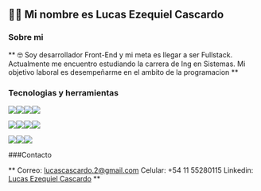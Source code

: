 ## 👋🏻 Mi nombre es Lucas Ezequiel Cascardo

### Sobre mi

** 🤓 Soy desarrollador Front-End y mi meta es llegar a ser Fullstack. Actualmente me encuentro estudiando la carrera de Ing en Sistemas. Mi objetivo laboral es desempeñarme en el ambito de la programacion **

### Tecnologias y herramientas

[![](https://img.shields.io/badge/HTML5-E34F26?style=for-the-badge&logo=html5&logoColor=white)](https://img.shields.io/badge/HTML5-E34F26?style=for-the-badge&logo=html5&logoColor=white)[![](https://img.shields.io/badge/CSS3-1572B6?style=for-the-badge&logo=css3&logoColor=white)](http://https://img.shields.io/badge/CSS3-1572B6?style=for-the-badge&logo=css3&logoColor=white)[![](https://img.shields.io/badge/JavaScript-323330?style=for-the-badge&logo=javascript&logoColor=F7DF1E)](https://img.shields.io/badge/JavaScript-323330?style=for-the-badge&logo=javascript&logoColor=F7DF1E)[![](https://img.shields.io/badge/React-20232A?style=for-the-badge&logo=react&logoColor=61DAFB)](https://img.shields.io/badge/React-20232A?style=for-the-badge&logo=react&logoColor=61DAFB)

[![](https://img.shields.io/badge/MySQL-005C84?style=for-the-badge&logo=mysql&logoColor=white)](https://img.shields.io/badge/MySQL-005C84?style=for-the-badge&logo=mysql&logoColor=white)[![](https://img.shields.io/badge/Node.js-339933?style=for-the-badge&logo=nodedotjs&logoColor=white)](https://img.shields.io/badge/Node.js-339933?style=for-the-badge&logo=nodedotjs&logoColor=white)[![](https://img.shields.io/badge/firebase-ffca28?style=for-the-badge&logo=firebase&logoColor=black)](https://img.shields.io/badge/firebase-ffca28?style=for-the-badge&logo=firebase&logoColor=black)[![](https://img.shields.io/badge/GIT-E44C30?style=for-the-badge&logo=git&logoColor=white)](https://img.shields.io/badge/GIT-E44C30?style=for-the-badge&logo=git&logoColor=white)

[![](https://img.shields.io/badge/Bootstrap-563D7C?style=for-the-badge&logo=bootstrap&logoColor=white)](https://img.shields.io/badge/Bootstrap-563D7C?style=for-the-badge&logo=bootstrap&logoColor=white)[![](https://img.shields.io/badge/Material%20UI-007FFF?style=for-the-badge&logo=mui&logoColor=white)](https://img.shields.io/badge/Material%20UI-007FFF?style=for-the-badge&logo=mui&logoColor=white)[![](https://img.shields.io/badge/Sass-CC6699?style=for-the-badge&logo=sass&logoColor=white)](https://img.shields.io/badge/Sass-CC6699?style=for-the-badge&logo=sass&logoColor=white)

###Contacto

** Correo: lucascascardo.2@gmail.com
Celular: +54 11 55280115
Linkedin: [Lucas Ezequiel Cascardo](http://https://www.linkedin.com/in/lucasezequielcascardo/ "Lucas Ezequiel Cascardo") **
